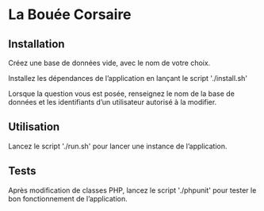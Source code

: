 La Bouée Corsaire
=================

## Installation

Créez une base de données vide, avec le nom de votre choix.

Installez les dépendances de l’application en lançant le script './install.sh'

Lorsque la question vous est posée, renseignez le nom de la base de données et
 les identifiants d’un utilisateur autorisé à la modifier.

## Utilisation

Lancez le script './run.sh' pour lancer une instance de l’application.

## Tests

Après modification de classes PHP, lancez le script './phpunit' pour tester le
 bon fonctionnement de l’application.
